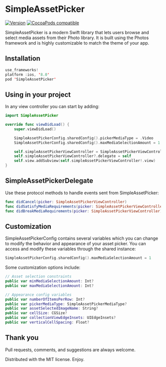 # SimpleAssetPicker

[![Version](https://img.shields.io/github/release/jmkr/simpleassetpicker.svg)](https://github.com/jmkr/simpleassetpicker/releases)
[![CocoaPods compatible](https://img.shields.io/cocoapods/v/SimpleAssetPicker.svg)](https://cocoapods.org/pods/SimpleAssetPicker)

SimpleAssetPicker is a modern Swift library that lets users browse and select media assets from their Photo library. It is built using the Photos framework and is highly customizable to match the theme of your app.

## Installation
```swift
use_frameworks!
platform :ios, '8.0'
pod 'SimpleAssetPicker'
```

## Using in your project
In any view controller you can start by adding:
```swift
import SimpleAssetPicker

override func viewDidLoad() {
    super.viewDidLoad()

    SimpleAssetPickerConfig.sharedConfig().pickerMediaType = .Video
    SimpleAssetPickerConfig.sharedConfig().maxMediaSelectionAmount = 1

    self.simpleAssetPickerViewController = SimpleAssetPickerViewController()
    self.simpleAssetPickerViewController?.delegate = self
    self.view.addSubview(self.simpleAssetPickerViewController!.view)
}
```

## SimpleAssetPickerDelegate
Use these protocol methods to handle events sent from SimpleAssetPicker:
```swift
func didCancel(picker: SimpleAssetPickerViewController)
func didSatisfyMediaRequirements(picker: SimpleAssetPickerViewController, assets: [PHAsset]?)
func didBreakMediaRequirements(picker: SimpleAssetPickerViewController)
```

## Customization
SimpleAssetPickerConfig contains several variables which you can change to modify the behavior and appearance of your asset picker. You can access and modify these variables through the shared instance:
```swift
SimpleAssetPickerConfig.sharedConfig().maxMediaSelectionAmount = 1
```

Some customization options include:
```swift
// Asset selection constraints
public var minMediaSelectionAmount: Int?
public var maxMediaSelectionAmount: Int?

// Appearance config variables
public var numberOfItemsPerRow: Int?
public var pickerMediaType: SimpleAssetPickerMediaType?
public var assetSelectedImageName: String?
public var cellSize: CGSize?
public var collectionViewEdgeInsets: UIEdgeInsets?
public var verticalCellSpacing: Float?
```

## Thank you
Pull requests, comments, and suggestions are always welcome.

Distributed with the MIT license. Enjoy.
